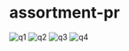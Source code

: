 # assortment-pr
![q1](https://github.com/prarthana-v/assortment-pr/assets/131654472/c3548dfe-6964-443a-be0f-88bb930da452)
![q2](https://github.com/prarthana-v/assortment-pr/assets/131654472/4fdcc7e5-2a16-4c5b-a5e3-165abe7aec05)
![q3](https://github.com/prarthana-v/assortment-pr/assets/131654472/ebd7c3ce-7653-436f-a1a9-8246f24ed2e7)
![q4](https://github.com/prarthana-v/assortment-pr/assets/131654472/62c75206-da7c-4d95-924c-e223347ef33e)
